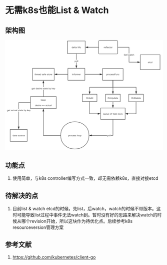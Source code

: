 # 无需k8s也能List & Watch

## 架构图

![架构图](listwatcher1829.jpg)

## 功能点

1. 使用简单，与k8s controller编写方式一致，却无需依赖k8s，直接对接etcd

## 待解决的点

1. 目前list & watch etcd的时候，先list，后watch，watch的时候不带版本。这时可能导致list过程中事件无法watch到。暂时没有好的思路来解决watch的时候从哪个revision开始，所以这块作为待优化点。后续参考k8s resourceversion管理方案

## 参考文献

1. https://github.com/kubernetes/client-go
